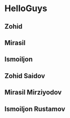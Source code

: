 # HelloGuys

## Zohid
## Mirasil
## Ismoiljon
## Zohid Saidov
## Mirasil Mirziyodov
## Ismoiljon Rustamov
